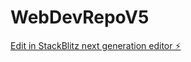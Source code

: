 # WebDevRepoV5

[Edit in StackBlitz next generation editor ⚡️](https://stackblitz.com/~/github.com/Ash0w0/WebDevRepoV5)